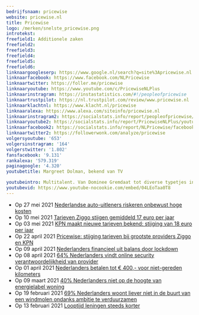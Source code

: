 ```yaml
---
bedrijfsnaam: pricewise  
website: pricewise.nl   
title: Pricewise  
logo: /merken/snelste_pricewise.png  
introtekst:   
freefield1: Additionele zaken  
freefield2:   
freefield3:   
freefield4:   
freefield5:   
freefield6:   
linknaargoogleserp: https://www.google.nl/search?q=site%3Apricewise.nl  
linknaarfacebook: https://www.facebook.com/NLPricewise  
linknaartwitter: https://foller.me/pricewise  
linknaaryoutube: https://www.youtube.com/c/PricewiseNLPlus  
linknaarinstragram: https://instastatistics.com/#!/peopleofpricewise  
linknaartrustpilot: https://nl.trustpilot.com/review/www.pricewise.nl  
linknaarklachtnl: https://www.klacht.nl/pricewise  
linknaaralexa: https://www.alexa.com/siteinfo/pricewise.nl  
linknaarinstragram2: https://socialstats.info/report/peopleofpricewise/instagram  
linknaaryoutube2: https://socialstats.info/report/PricewiseNLPlus/youtube  
linknaarfacebook2: https://socialstats.info/report/NLPricewise/facebook  
linknaartwitter2: https://followerwonk.com/analyze/pricewise  
volgersyoutube: '653'  
volgersinstragram: '164'  
volgerstwitter: '1.802'  
fansfacebook: '9.131'  
rankalexa: '579.319'  
paginagoogle: '4.320'  
youtubetitle: Margreet Dolman, bekend van TV  

youtubeintro: Multitalent. Van Dominee Gremdaat tot diverse typetjes in commercials van Pricewise. Vond deze video interessanter om te kijken dan de commercials.  
youtubevid: https://www.youtube-nocookie.com/embed/04LEoTaa0T8  
---
```


 


- Op 27 mei 2021 [Nederlandse auto-uitleners riskeren onbewust hoge kosten](https://www.pricewise.nl/blog/auto-uitleners-riskeren-onbewust-hoge-kosten/)
- Op 10 mei 2021 [Tarieven Ziggo stijgen gemiddeld 17 euro per jaar](https://www.pricewise.nl/blog/tariefstijging-ziggo-gemiddeld-17-euro-per-jaar/)
- Op 03 mei 2021 [KPN maakt nieuwe tarieven bekend: stijging van 18 euro per jaar](https://www.pricewise.nl/blog/nieuwe-tarieven-bekend-kpn/)
- Op 22 april 2021 [Pricewise: stijging tarieven bij grootste providers Ziggo en KPN](https://www.pricewise.nl/blog/stijging-tarieven-telecom-2021/)
- Op 09 april 2021 [Nederlanders financieel uit balans door lockdown](https://www.pricewise.nl/blog/financieel-uit-balans-door-lockdown/)
- Op 08 april 2021 [64% Nederlanders vindt online security verantwoordelijkheid van provider](https://www.pricewise.nl/blog/64-nederlanders-vindt-online-security-verantwoordelijkheid-provider/)
- Op 01 april 2021 [Nederlanders betalen tot € 400,- voor niet-gereden kilometers](https://www.pricewise.nl/blog/nederlanders-betalen-voor-niet-gereden-kilometers/)
- Op 09 maart 2021 [40% Nederlanders niet op de hoogte van energielabel woning](https://www.pricewise.nl/blog/40-procent-nederlanders-niet-op-hoogte-label-woning/)
- Op 19 februari 2021 [69% Nederlanders woont liever niet in de buurt van een windmolen ondanks ambitie te verduurzamen](https://www.pricewise.nl/blog/69-procent-nederlanders-woont-liever-niet-bij-windmolen/)
- Op 13 februari 2021 [Looptijd leningen steeds korter](https://www.pricewise.nl/blog/looptijd-leningen-steeds-korter/)
